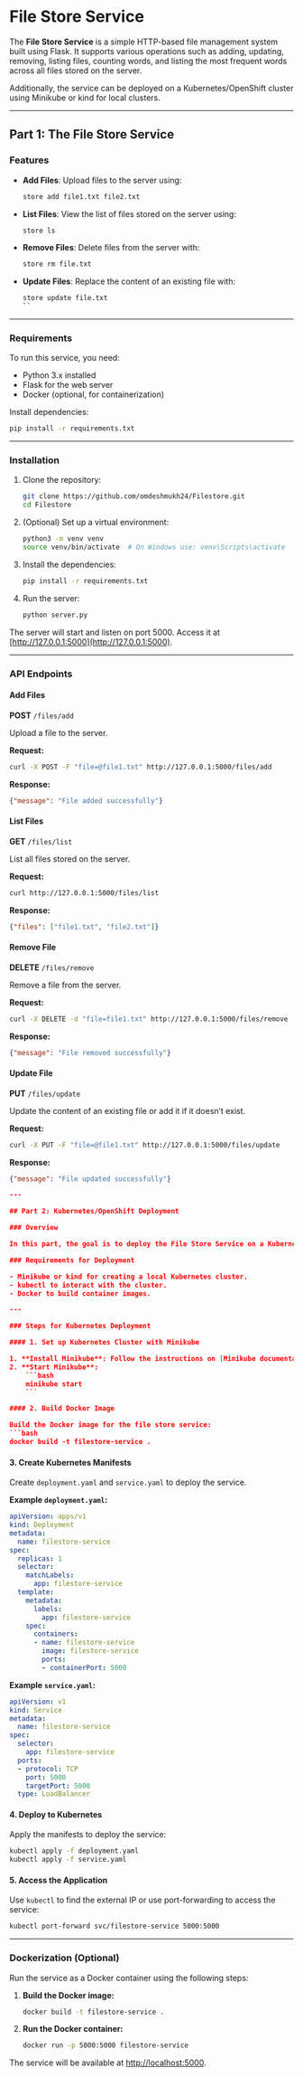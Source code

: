 # File Store Service

The **File Store Service** is a simple HTTP-based file management system built using Flask. It supports various operations such as adding, updating, removing, listing files, counting words, and listing the most frequent words across all files stored on the server.

Additionally, the service can be deployed on a Kubernetes/OpenShift cluster using Minikube or kind for local clusters.

---

## Part 1: The File Store Service

### Features

- **Add Files**: Upload files to the server using:
  ```bash
  store add file1.txt file2.txt
  ```
- **List Files**: View the list of files stored on the server using:
  ```bash
  store ls
  ```
- **Remove Files**: Delete files from the server with:
  ```bash
  store rm file.txt
  ```
- **Update Files**: Replace the content of an existing file with:
  ```bash
  store update file.txt
  ``

---

### Requirements

To run this service, you need:

- Python 3.x installed
- Flask for the web server
- Docker (optional, for containerization)

Install dependencies:
```bash
pip install -r requirements.txt
```

---

### Installation

1. Clone the repository:
    ```bash
    git clone https://github.com/omdeshmukh24/Filestore.git
    cd Filestore
    ```

2. (Optional) Set up a virtual environment:
    ```bash
    python3 -m venv venv
    source venv/bin/activate  # On Windows use: venv\Scripts\activate
    ```

3. Install the dependencies:
    ```bash
    pip install -r requirements.txt
    ```

4. Run the server:
    ```bash
    python server.py
    ```

The server will start and listen on port 5000. Access it at [http://127.0.0.1:5000](http://127.0.0.1:5000).

---

### API Endpoints

#### Add Files
**POST** `/files/add`

Upload a file to the server.

**Request:**
```bash
curl -X POST -F "file=@file1.txt" http://127.0.0.1:5000/files/add
```
**Response:**
```json
{"message": "File added successfully"}
```

#### List Files
**GET** `/files/list`

List all files stored on the server.

**Request:**
```bash
curl http://127.0.0.1:5000/files/list
```
**Response:**
```json
{"files": ["file1.txt", "file2.txt"]}
```

#### Remove File
**DELETE** `/files/remove`

Remove a file from the server.

**Request:**
```bash
curl -X DELETE -d "file=file1.txt" http://127.0.0.1:5000/files/remove
```
**Response:**
```json
{"message": "File removed successfully"}
```

#### Update File
**PUT** `/files/update`

Update the content of an existing file or add it if it doesn’t exist.

**Request:**
```bash
curl -X PUT -F "file=@file1.txt" http://127.0.0.1:5000/files/update
```
**Response:**
```json
{"message": "File updated successfully"}

---

## Part 2: Kubernetes/OpenShift Deployment

### Overview

In this part, the goal is to deploy the File Store Service on a Kubernetes or OpenShift cluster. This involves using Minikube or kind for local clusters, and Kubernetes manifests to deploy the application.

### Requirements for Deployment

- Minikube or kind for creating a local Kubernetes cluster.
- kubectl to interact with the cluster.
- Docker to build container images.

---

### Steps for Kubernetes Deployment

#### 1. Set up Kubernetes Cluster with Minikube

1. **Install Minikube**: Follow the instructions on [Minikube documentation](https://minikube.sigs.k8s.io/docs/).
2. **Start Minikube**:
    ```bash
    minikube start
    ```

#### 2. Build Docker Image

Build the Docker image for the file store service:
```bash
docker build -t filestore-service .
```

#### 3. Create Kubernetes Manifests

Create `deployment.yaml` and `service.yaml` to deploy the service.

**Example `deployment.yaml`:**
```yaml
apiVersion: apps/v1
kind: Deployment
metadata:
  name: filestore-service
spec:
  replicas: 1
  selector:
    matchLabels:
      app: filestore-service
  template:
    metadata:
      labels:
        app: filestore-service
    spec:
      containers:
      - name: filestore-service
        image: filestore-service
        ports:
        - containerPort: 5000
```

**Example `service.yaml`:**
```yaml
apiVersion: v1
kind: Service
metadata:
  name: filestore-service
spec:
  selector:
    app: filestore-service
  ports:
  - protocol: TCP
    port: 5000
    targetPort: 5000
  type: LoadBalancer
```

#### 4. Deploy to Kubernetes

Apply the manifests to deploy the service:
```bash
kubectl apply -f deployment.yaml
kubectl apply -f service.yaml
```

#### 5. Access the Application

Use `kubectl` to find the external IP or use port-forwarding to access the service:
```bash
kubectl port-forward svc/filestore-service 5000:5000
```

---

### Dockerization (Optional)

Run the service as a Docker container using the following steps:

1. **Build the Docker image:**
    ```bash
    docker build -t filestore-service .
    ```

2. **Run the Docker container:**
    ```bash
    docker run -p 5000:5000 filestore-service
    ```

The service will be available at [http://localhost:5000](http://localhost:5000).
